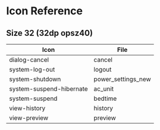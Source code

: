 # Icon Reference

## Size 32 (32dp opsz40)

| Icon                     | File               |
| ------------------------ | ------------------ |
| dialog-cancel            | cancel             |
| system-log-out           | logout             |
| system-shutdown          | power_settings_new |
| system-suspend-hibernate | ac_unit            |
| system-suspend           | bedtime            |
| view-history             | history            |
| view-preview             | preview            |
